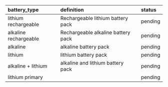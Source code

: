 | battery_type | definition | status |
|:------ |:------ |:------ |
| lithium rechargeable | Rechargeable lithium battery pack | pending |
| alkaline rechargeable | Rechargeable alkaline battery pack | pending |
| alkaline | alkaline battery pack | pending |
| lithium | lithium battery pack | pending |
| alkaline + lithium | alkaline and lithium battery pack | pending |
| lithium primary |  | pending |
